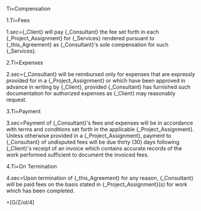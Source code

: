 Ti=Compensation

1.Ti=Fees

1.sec={_Client} will pay {_Consultant} the fee set forth in each {_Project_Assignment} for {_Services} rendered pursuant to {_this_Agreement} as {_Consultant}'s sole compensation for such {_Services}.

2.Ti=Expenses

2.sec={_Consultant} will be reimbursed only for expenses that are expressly provided for in a {_Project_Assignment} or which have been approved in advance in writing by {_Client}, provided {_Consultant} has furnished such documentation for authorized expenses as {_Client} may reasonably request.

3.Ti=Payment

3.sec=Payment of {_Consultant}'s fees and expenses will be in accordance with terms and conditions set forth in the applicable {_Project_Assignment}. Unless otherwise provided in a {_Project_Assignment}, payment to {_Consultant} of undisputed fees will be due thirty (30) days following {_Client}'s receipt of an invoice which contains accurate records of the work performed sufficient to document the invoiced fees.

4.Ti=On Termination

4.sec=Upon termination of {_this_Agreement} for any reason, {_Consultant} will be paid fees on the basis stated in {_Project_Assignment}(s) for work which has been completed.

=[G/Z/ol/4]

